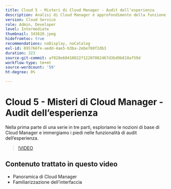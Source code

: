 ```yaml
---
title: Cloud 5 - Misteri di Cloud Manager - Audit dell’esperienza
description: Analisi di Cloud Manager e approfondimento della funzione Audit dell’esperienza
version: Cloud Service
role: Admin, Developer
level: Intermediate
thumbnail: 343620.jpeg
hidefromtoc: true
recommendations: noDisplay, noCatalog
exl-id: 895766fe-aedd-4ae5-b3ba-2ebe769f2db3
duration: 323
source-git-commit: af928e60410022f12207082467d3bd9b818af59d
workflow-type: tm+mt
source-wordcount: '59'
ht-degree: 0%

---
```


# Cloud 5 - Misteri di Cloud Manager - Audit dell’esperienza

Nella prima parte di una serie in tre parti, esploriamo le nozioni di base di Cloud Manager e immergiamo i piedi nelle funzionalità di audit dell’esperienza.

>[!VIDEO](https://video.tv.adobe.com/v/343620?quality=12&learn=on)

## Contenuto trattato in questo video

+ Panoramica di Cloud Manager
+ Familiarizzazione dell&#39;interfaccia
